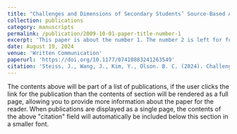 ```yaml
---
title: "Challenges and Dimensions of Secondary Students’ Source-Based Argument Writing in History"
collection: publications
category: manuscripts
permalink: /publication/2009-10-01-paper-title-number-1
excerpt: 'This paper is about the number 1. The number 2 is left for future work.'
date: August 19, 2024
venue: 'Written Communication'
paperurl: 'https://doi.org/10.1177/07410883241263549'
citation: 'Steiss, J., Wang, J., Kim, Y., Olson. B. C. (2024). Challenges and Dimensions of Secondary Students’ Source-Based Argument Writing in History. <i>Written Communication</i>.'
---
```


The contents above will be part of a list of publications, if the user clicks the link for the publication than the contents of section will be rendered as a full page, allowing you to provide more information about the paper for the reader. When publications are displayed as a single page, the contents of the above "citation" field will automatically be included below this section in a smaller font.
